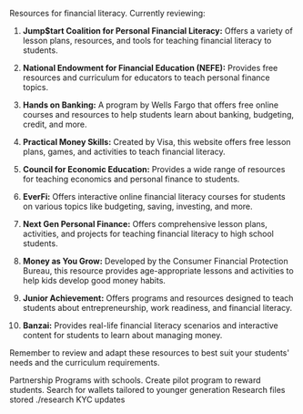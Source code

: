 Resources for financial literacy. Currently reviewing:

1. **Jump$tart Coalition for Personal Financial Literacy:** Offers a variety of lesson plans, resources, and tools for teaching financial literacy to students.

2. **National Endowment for Financial Education (NEFE):** Provides free resources and curriculum for educators to teach personal finance topics.

3. **Hands on Banking:** A program by Wells Fargo that offers free online courses and resources to help students learn about banking, budgeting, credit, and more.

4. **Practical Money Skills:** Created by Visa, this website offers free lesson plans, games, and activities to teach financial literacy.

5. **Council for Economic Education:** Provides a wide range of resources for teaching economics and personal finance to students.

6. **EverFi:** Offers interactive online financial literacy courses for students on various topics like budgeting, saving, investing, and more.

7. **Next Gen Personal Finance:** Offers comprehensive lesson plans, activities, and projects for teaching financial literacy to high school students.

8. **Money as You Grow:** Developed by the Consumer Financial Protection Bureau, this resource provides age-appropriate lessons and activities to help kids develop good money habits.

9. **Junior Achievement:** Offers programs and resources designed to teach students about entrepreneurship, work readiness, and financial literacy.

10. **Banzai:** Provides real-life financial literacy scenarios and interactive content for students to learn about managing money.

Remember to review and adapt these resources to best suit your students' needs and the curriculum requirements.

Partnership Programs with schools.
Create pilot program to reward students.
Search for wallets tailored to younger generation
Research files stored ./research
KYC updates